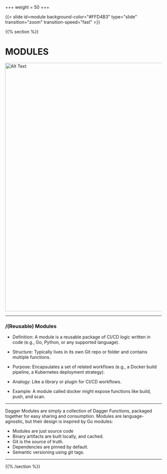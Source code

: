 +++
weight = 50
+++

{{< slide id=module background-color="#FFD4B3" type="slide" transition="zoom" transition-speed="fast" >}}

{{% section %}}

# MODULES

<img src="https://media.makeameme.org/created/modules-modules-everywhere-5bd745.jpg" alt="Alt Text" width="800" style="border: 1px; box-shadow: none;" />

---

### /(Reusable) Modules

- Definition: A module is a reusable package of CI/CD logic written in code (e.g., Go, Python, or any supported language).

- Structure: Typically lives in its own Git repo or folder and contains multiple functions.

- Purpose: Encapsulates a set of related workflows (e.g., a Docker build pipeline, a Kubernetes deployment strategy).

- Analogy: Like a library or plugin for CI/CD workflows.

- Example: A module called docker might expose functions like build, push, and scan.

---

Dagger Modules are simply a collection of Dagger Functions, packaged together for easy sharing and consumption. Modules are language-agnostic, but their design is inspired by Go modules:

- Modules are just source code
- Binary artifacts are built locally, and cached.
- Git is the source of truth.
- Dependencies are pinned by default.
- Semantic versioning using git tags.

---



{{% /section %}}
